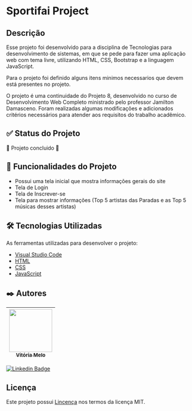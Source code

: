 # Sportifai Project

## Descrição
Esse projeto foi desenvolvido para a disciplina de Tecnologias para desenvolvimento de sistemas, em que se pede para fazer uma aplicação web com tema livre, utilizando HTML, CSS, Bootstrap e a linguagem JavaScript.

Para o projeto foi definido alguns itens minimos necessarios que devem está presentes no projeto.

O projeto é uma continuidade do Projeto 8, desenvolvido no curso de Desenvolvimento Web Completo ministrado pelo professor Jamilton Damasceno. Foram realizadas algumas modificações e adicionados critérios necessários para atender aos requisitos do trabalho acadêmico.

## ✅ Status do Projeto
🚧 Projeto concluido  🚧

## 🔨 Funcionalidades do Projeto
- Possui uma tela inicial que mostra informações gerais do site
- Tela de Login
- Tela de Inscrever-se
- Tela para mostrar informações (Top 5 artistas das Paradas e as Top 5 músicas desses artistas)


## 🛠️ Tecnologias Utilizadas
As ferramentas utilizadas para desenvolver o projeto:
* [Visual Studio Code](https://code.visualstudio.com/) 
* [HTML](https://developer.mozilla.org/pt-BR/docs/Web/HTML)  
* [CSS](https://developer.mozilla.org/pt-BR/docs/Web/CSS)
* [JavaScript](https://developer.mozilla.org/pt-BR/docs/Web/JavaScript)


## ✒️ Autores

| [<img loading="lazy" src="https://avatars.githubusercontent.com/u/95388328?v=4" width=115><br><sub>Vitória Melo </sub>](https://github.com/vitoriameloo0) |  
| :---: | 

[![Linkedin Badge](https://img.shields.io/badge/-Vitória-blue?style=flat-square&logo=Linkedin&logoColor=white&link=https://www.linkedin.com/in/vitoriacmelo/)](https://www.linkedin.com/in/vitoriacmelo/) 


## Licença 
Este projeto possui [Lincença](LICENSE.md) nos termos da licença MIT. 
